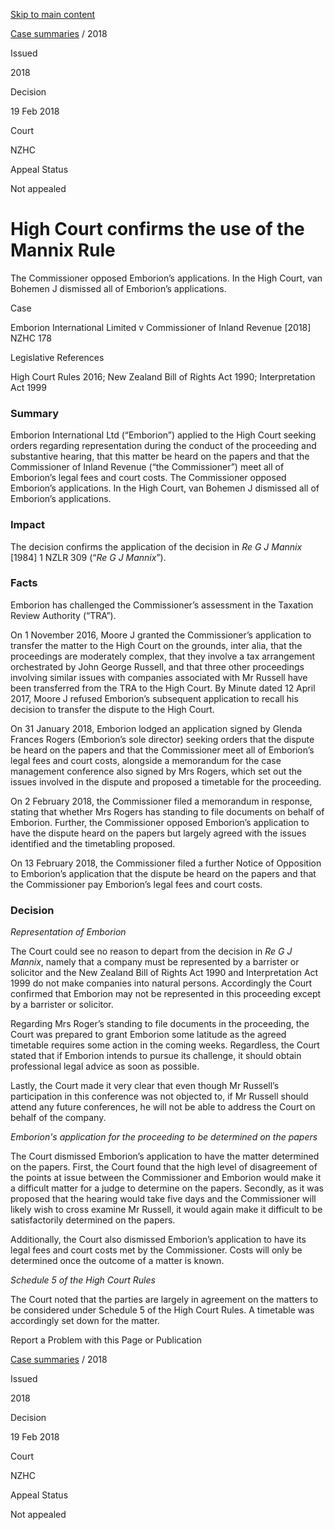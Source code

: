 [Skip to main content](#main-content-tt)

[Case summaries](/publications#f-ttTypeFacet=Case%20summaries&sort=%40irscttissuedatetime%20descending&numberOfResults=25)
 / 2018

Issued

2018

Decision

19 Feb 2018

Court

NZHC

Appeal Status

Not appealed

High Court confirms the use of the Mannix Rule
==============================================

The Commissioner opposed Emborion’s applications. In the High Court, van Bohemen J dismissed all of Emborion’s applications.

Case

Emborion International Limited v Commissioner of Inland Revenue \[2018\] NZHC 178

Legislative References

High Court Rules 2016; New Zealand Bill of Rights Act 1990; Interpretation Act 1999

### Summary

Emborion International Ltd (“Emborion”) applied to the High Court seeking orders regarding representation during the conduct of the proceeding and substantive hearing, that this matter be heard on the papers and that the Commissioner of Inland Revenue (“the Commissioner”) meet all of Emborion’s legal fees and court costs. The Commissioner opposed Emborion’s applications. In the High Court, van Bohemen J dismissed all of Emborion’s applications.

### Impact

The decision confirms the application of the decision in _Re G J Mannix_ \[1984\] 1 NZLR 309 (“_Re G J Mannix_”).

### Facts

Emborion has challenged the Commissioner’s assessment in the Taxation Review Authority (“TRA”).

On 1 November 2016, Moore J granted the Commissioner’s application to transfer the matter to the High Court on the grounds, inter alia, that the proceedings are moderately complex, that they involve a tax arrangement orchestrated by John George Russell, and that three other proceedings involving similar issues with companies associated with Mr Russell have been transferred from the TRA to the High Court. By Minute dated 12 April 2017, Moore J refused Emborion’s subsequent application to recall his decision to transfer the dispute to the High Court.

On 31 January 2018, Emborion lodged an application signed by Glenda Frances Rogers (Emborion’s sole director) seeking orders that the dispute be heard on the papers and that the Commissioner meet all of Emborion’s legal fees and court costs, alongside a memorandum for the case management conference also signed by Mrs Rogers, which set out the issues involved in the dispute and proposed a timetable for the proceeding.

On 2 February 2018, the Commissioner filed a memorandum in response, stating that whether Mrs Rogers has standing to file documents on behalf of Emborion. Further, the Commissioner opposed Emborion’s application to have the dispute heard on the papers but largely agreed with the issues identified and the timetabling proposed.

On 13 February 2018, the Commissioner filed a further Notice of Opposition to Emborion’s application that the dispute be heard on the papers and that the Commissioner pay Emborion’s legal fees and court costs.

### Decision

_Representation of Emborion_

The Court could see no reason to depart from the decision in _Re G J Mannix_, namely that a company must be represented by a barrister or solicitor and the New Zealand Bill of Rights Act 1990 and Interpretation Act 1999 do not make companies into natural persons. Accordingly the Court confirmed that Emborion may not be represented in this proceeding except by a barrister or solicitor.

Regarding Mrs Roger’s standing to file documents in the proceeding, the Court was prepared to grant Emborion some latitude as the agreed timetable requires some action in the coming weeks. Regardless, the Court stated that if Emborion intends to pursue its challenge, it should obtain professional legal advice as soon as possible.

Lastly, the Court made it very clear that even though Mr Russell’s participation in this conference was not objected to, if Mr Russell should attend any future conferences, he will not be able to address the Court on behalf of the company.

_Emborion's application for the proceeding to be determined on the papers_

The Court dismissed Emborion’s application to have the matter determined on the papers. First, the Court found that the high level of disagreement of the points at issue between the Commissioner and Emborion would make it a difficult matter for a judge to determine on the papers. Secondly, as it was proposed that the hearing would take five days and the Commissioner will likely wish to cross examine Mr Russell, it would again make it difficult to be satisfactorily determined on the papers.

Additionally, the Court also dismissed Emborion’s application to have its legal fees and court costs met by the Commissioner. Costs will only be determined once the outcome of a matter is known.

_Schedule 5 of the High Court Rules_

The Court noted that the parties are largely in agreement on the matters to be considered under Schedule 5 of the High Court Rules. A timetable was accordingly set down for the matter.

Report a Problem with this Page or Publication

[Case summaries](/publications#f-ttTypeFacet=Case%20summaries&sort=%40irscttissuedatetime%20descending&numberOfResults=25)
 / 2018

Issued

2018

Decision

19 Feb 2018

Court

NZHC

Appeal Status

Not appealed